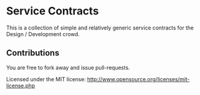 # Service Contracts
This is a collection of simple and relatively generic service contracts
for the Design / Development crowd.

## Contributions
You are free to fork away and issue pull-requests.


Licensed under the MIT license: http://www.opensource.org/licenses/mit-license.php
